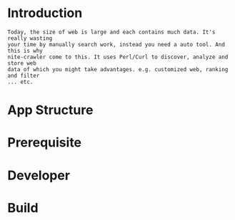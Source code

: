 # Introduction
	
	Today, the size of web is large and each contains much data. It's really wasting
	your time by manually search work, instead you need a auto tool. And this is why 
	nite-crawler come to this. It uses Perl/Curl to discover, analyze and store web
 	data of which you might take advantages. e.g. customized web, ranking and filter
	... etc.

# App Structure

# Prerequisite

# Developer

# Build

